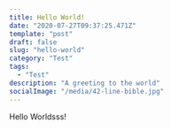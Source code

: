 ```yaml
---
title: Hello World!
date: "2020-07-27T09:37:25.471Z"
template: "post"
draft: false
slug: "hello-world"
category: "Test"
tags:
  - "Test"
description: "A greeting to the world"
socialImage: "/media/42-line-bible.jpg"
---
```


Hello Worldsss!